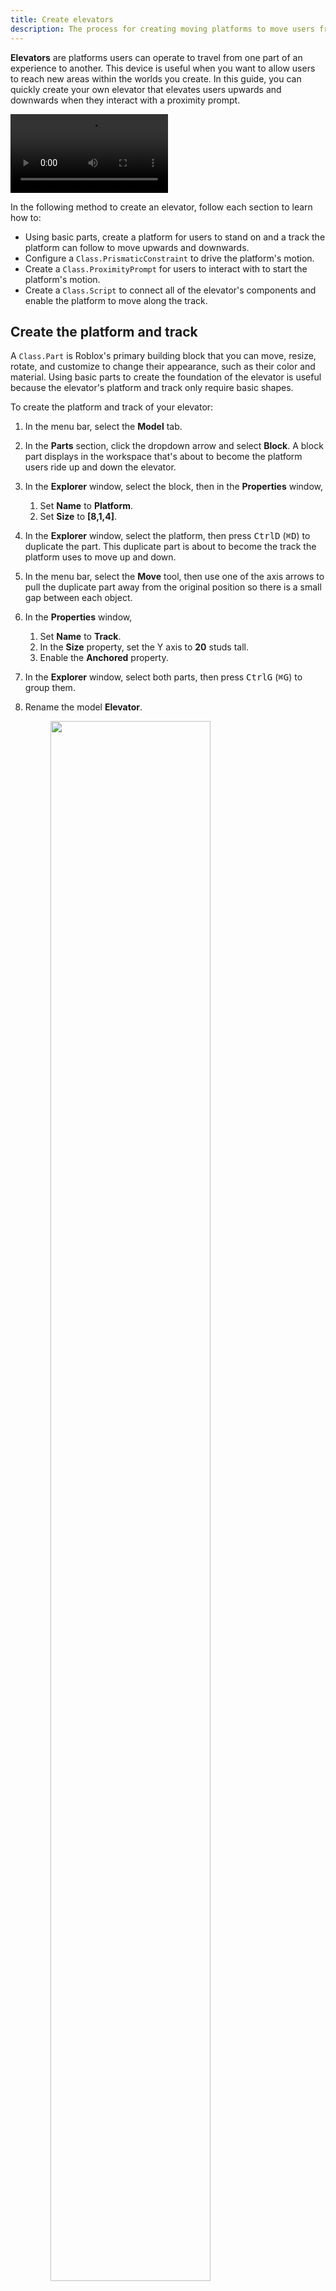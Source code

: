 ```yaml
---
title: Create elevators
description: The process for creating moving platforms to move users from one area to another.
---
```


**Elevators** are platforms users can operate to travel from one part of an experience to another. This device is useful when you want to allow users to reach new areas within the worlds you create. In this guide, you can quickly create your own elevator that elevates users upwards and downwards when they interact with a proximity prompt.

<video controls src="../../../assets/tutorials/creating-elevators/Overview.mp4" width="50%"></video>

In the following method to create an elevator, follow each section to learn how to:

- Using basic parts, create a platform for users to stand on and a track the platform can follow to move upwards and downwards.
- Configure a `Class.PrismaticConstraint` to drive the platform's motion.
- Create a `Class.ProximityPrompt` for users to interact with to start the platform's motion.
- Create a `Class.Script` to connect all of the elevator's components and enable the platform to move along the track.

## Create the platform and track

A `Class.Part` is Roblox's primary building block that you can move, resize, rotate, and customize to change their appearance, such as their color and material. Using basic parts to create the foundation of the elevator is useful because the elevator's platform and track only require basic shapes.

To create the platform and track of your elevator:

1. In the menu bar, select the **Model** tab.
1. In the **Parts** section, click the dropdown arrow and select **Block**. A block part displays in the workspace that's about to become the platform users ride up and down the elevator.
1. In the **Explorer** window, select the block, then in the **Properties** window,

   1. Set **Name** to **Platform**.
   1. Set **Size** to **[8,1,4]**.

1. In the **Explorer** window, select the platform, then press <kbd>Ctrl</kbd><kbd>D</kbd> (<kbd>⌘</kbd><kbd>D</kbd>) to duplicate the part. This duplicate part is about to become the track the platform uses to move up and down.
1. In the menu bar, select the **Move** tool, then use one of the axis arrows to pull the duplicate part away from the original position so there is a small gap between each object.
1. In the **Properties** window,

   1. Set **Name** to **Track**.
   2. In the **Size** property, set the Y axis to **20** studs tall.
   3. Enable the **Anchored** property.

1. In the **Explorer** window, select both parts, then press <kbd>Ctrl</kbd><kbd>G</kbd> (<kbd>⌘</kbd><kbd>G</kbd>) to group them.
1. Rename the model **Elevator**.

   <GridContainer numColumns="2">
     <figure>
      <img width="80%" img src="../../../assets/tutorials/creating-elevators/Creating-Platform-Track-Parts.jpg" />
     </figure>
     <figure>
      <img width="60%" img src="../../../assets/tutorials/creating-elevators/Creating-Platform-Track-Hierarchy.jpg" />
     </figure>
   </GridContainer>
   <figcaption>In the viewport, the model appears as two separate objects. In the Explorer window, the model contains the separate Platform and Track objects.</figcaption>

## Configure the PrismaticConstraint

Now that you have two parts that make up the foundation of your elevator, you can create a `Class.PrismaticConstraint`, align the associated attachments so the platform moves along an ideal path, and set the constraint's values to enable the platform to move up and down the track.

### Create the PrismaticConstraint and attachments

A `Class.PrismaticConstraint` creates a rigid joint between two `Class.Attachment|Attachments`, allowing the attachments to slide along one axis without rotating. This type of [constraint](../../../physics/mechanical-constraints.md) is ideal for elevators because it keeps the platform at a single orientation while still being able to move upwards and downwards.

To create a PrismaticConstraint and its attachments:

1. In the **Explorer** window, insert a PrismaticConstraint into **Track**.

   1. Hover over **Track** and click the **⊕** button. A contextual menu displays.
   1. From the menu, insert a **PrismaticConstraint**.

1. Insert an attachment into **Track** and **Platform**.

   1. Hover over **Track** and click the **⊕** button. A contextual menu displays.
   1. From the menu, insert an **Attachment**.
   1. Repeat this process for **Platform**.
   1. Rename both attachments **TrackAttachment** and **PlatformAttachment**, respectively.

      <img width="50%" img src="../../../assets/tutorials/creating-elevators/Creating-PrismaticConstraint.jpg" />

1. Select the **PrismaticConstraint**.
1. In the **Properties** window, assign the attachments to the PrismaticConstraint.

   1. Select the `Class.PrismaticConstraint.Attachment0` property. Your cursor changes.
   1. In the **Explorer** window, select **TrackAttachment**.
   1. Select the `Class.PrismaticConstraint.Attachment1` property. Your cursor changes.
   1. In the **Explorer** window, select **PlatformAttachment**.

      <img width="60%" img src="../../../assets/tutorials/creating-elevators/Creating-PrismaticConstraint-Attachments.jpg" />

### Align the attachments

If you keep both attachments at their default positions within the center of their parent parts, the attachments will try to pull each part inside of the other, causing the physics of both parts to collide and render the elevator non-functional. To ensure this doesn't happen, you must move the attachments outside of their parent parts so the platform can freely travel through an unobstructed space along the outside of the track, then align them along their X and Z axes so that the platform only moves up and down the Y axis.

Before you begin to reposition and align your attachments, make sure you are able to view them within the viewport by enabling constraint details:

1. In the menu bar, navigate to the **Model** tab, then the **Constraints** section.
1. If it's not currently enabled, click **Constraint Details** and **Draw On Top** to display constraint and attachment visual aids.

   <img width="60%" img src="../../../assets/tutorials/creating-elevators/Constraint-Details.jpg" />

1. If you want to make the visualization of each attachment larger, increase **Scale**.

   <img width="60%" img src="../../../assets/tutorials/creating-elevators/Constraint-Details-Scale.jpg" />

It's important to view attachments so that you can visualize how the constraint is using both attachments to connect and move the platform.

To align the constraint's attachments:

1. In the menu bar, select the **Rotate** tool and rotate the **TrackAttachment** and **PlatformAttachment** so that the yellow arrow of each attachment points upwards on the Y axis.

   <img width="60%" img src="../../../assets/tutorials/creating-elevators/Rotating-Attachments.jpg" />

1. Select the **Move** tool and reposition the attachment points so that they are both outside of their parent parts and aligned on their X and Z axes.

   <img width="60%" img src="../../../assets/tutorials/creating-elevators/Moving-Attachments.jpg" />

### Set PrismaticConstraint values

Now that you have a `Class.PrismaticConstraint` and have aligned its associated `Class.Attachment|Attachments`, it's time to set the constraint's values that a `Class.Script` can use to enable the platform to move up and down the track to a set lower and upper range of motion that correlates to the bottom and top of the track. Because the bottom and top of the track are each 10 studs away from the **TrackAttachment** that's in the middle of the track that's 20 studs in length, the constraint's lower and upper limits must be `-10` and `10`, respectively.

<GridContainer numColumns="2">
  <figure>
    <img width="100%" img src="../../../assets/tutorials/creating-elevators/Elevator-Comparison.jpg" />
    <figcaption>The elevator in comparison to a track that has 1 stud segments to help visualize how to determine what lower and upper limits a constraint must have.</figcaption>
  </figure>
  <figure>
    <img width="50%" img src="../../../assets/tutorials/creating-elevators/Elevator-Stud-Visualization.jpg"/>
    <figcaption>The platform must move ten studs up and down from the middle of the track in order to transport a user from the bottom to the top of the track.</figcaption>
  </figure>
</GridContainer>

To set values for your constraint to enable elevator movement within a set range of motion:

1. In the **Explorer** window, select **PrismaticConstraint**.
1. In the **Properties** window, navigate to the **Slider** section, then enable the ability to set limits on the platform's range of motion with a servo style motor. New property fields display.

   1. Set **Limits Enabled** to **True**.
   1. Set **ActuatorType** to **Servo**.

1. Navigate to the **Limits** section, then set the platform's movement range to 10 studs above and below the middle of the track with no elasticity (bounce) as it reaches the upper and lower limits. After you set the following properties, the lower and upper limit visual aids elongate to meet their new values.

   1. Set **LowerLimit** to **-10**.
   1. Set **Restitution** to **0**.
   1. Set **UpperLimit** to **10**.

1. Navigate to the **Servo** section, then ensure that the platform can hold the weight against physics working against the platform, it moves at a nice pace upwards and downwards, and that its initialization point is at the bottom of the constraint's lower limit.

   1. Set **ServoMaxForce** to **10000**.
   1. Set **Speed** to **10**.
   1. Set **TargetPosition** to **-10**.

## Create the proximity prompt

A `Class.ProximityPrompt` is an object that encourages user interaction to trigger an action when they approach in-experience objects such as doors, light switches, and buttons. This process uses a [proximity prompt](../../../ui/proximity-prompts.md) to allow users to press a key when they are near the platform in order to activate the elevator's movement.

To create a proximity prompt:

1. In the **Explorer** window, hover over **Platform** and click the **⊕** button. A contextual menu displays.
1. From the menu, insert a **ProximityPrompt**.

   <img width="30%" img src="../../../assets/tutorials/creating-elevators/Creating-ProximityPrompt.jpg" />

## Script elevator movement

Now that you have all of the elements of your elevator ready to go, it's time to create a `Class.Script` that gets everything to work together and move the platform up and down the track.

To script the elevator's movement:

1. In the **Explorer** window, hover over **Elevator** and click the **⊕** button. A contextual menu displays.
1. From the menu, insert a **Script**.
1. In the new script, enter the following:

```lua
local platform = script.Parent.Platform
local prismaticConstraint = script.Parent.Track.PrismaticConstraint

platform.ProximityPrompt.Triggered:Connect(function(player)
	print(prismaticConstraint.CurrentPosition)
	if prismaticConstraint.CurrentPosition <= -9 then
		prismaticConstraint.TargetPosition = 10
	elseif prismaticConstraint.CurrentPosition >= 9 then
		prismaticConstraint.TargetPosition = -10
	end
end)
```

When you [playtest your experience](../../../studio/test-tab.md) and input the key for the elevator's proximity prompt, the script runs to check if the platform is below or above 9 studs from the constraint. If it's below 9 studs and a user interacts with the proximity prompt, the platform moves upwards until it reaches the constraint's upper limit; conversely, if it's above 9 studs and a user interacts with the proximity prompt, the platform moves downwards until it reaches the constraint's lower limit.
